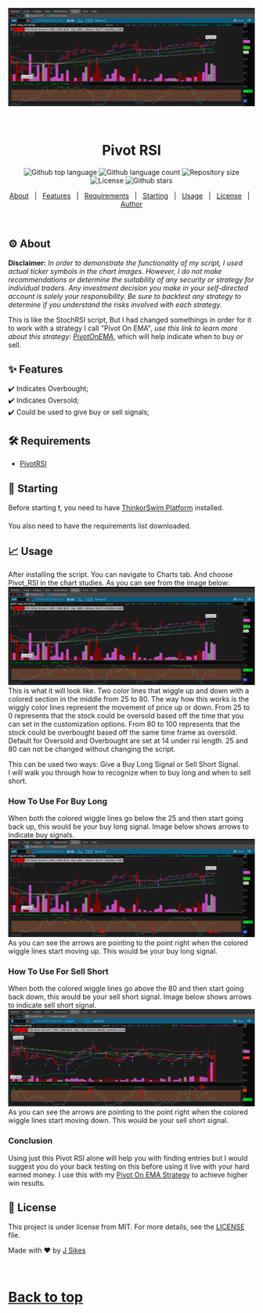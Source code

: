 <div align="center" id="top"> 
  <img src="./images/Chart.jpg" alt="PivotRSI" />

  &#xa0;

  <!-- <a href="https://pivotrsi.netlify.app">Demo</a> -->
</div>

<h1 align="center">Pivot RSI</h1>

<p align="center">
  <img alt="Github top language" src="https://img.shields.io/github/languages/top/TechRancher/pivot_rsi?color=56BEB8">

  <img alt="Github language count" src="https://img.shields.io/github/languages/count/TechRancher/pivot_rsi?color=56BEB8">

  <img alt="Repository size" src="https://img.shields.io/github/repo-size/TechRancher/pivot_rsi?color=56BEB8">

  <img alt="License" src="https://img.shields.io/github/license/TechRancher/pivot_rsi?color=56BEB8">

  <!-- <img alt="Github issues" src="https://img.shields.io/github/issues/github.com&#x2F;TechRancher/pivotrsi?color=56BEB8" /> -->

  <!-- <img alt="Github forks" src="https://img.shields.io/github/forks/github.com&#x2F;TechRancher/pivotrsi?color=56BEB8" /> -->

  <img alt="Github stars" src="https://img.shields.io/github/stars/TechRancher/pivot_rsi?color=56BEB8" />
</p>

<!-- Status -->

<!-- <h4 align="center"> 
	🚧  PivotRSI 🚀 Under construction...  🚧
</h4> 

<hr> -->

<p align="center">
  <a href="#gear-about">About</a> &#xa0; | &#xa0; 
  <a href="#sparkles-features">Features</a> &#xa0; | &#xa0;
  <a href="#hammer_and_wrench-requirements">Requirements</a> &#xa0; | &#xa0;
  <a href="#runner-starting">Starting</a> &#xa0; | &#xa0;
  <a href="#chart_with_upwards_trend-usage">Usage</a> &#xa0; | &#xa0;
  <a href="#scroll-license">License</a> &#xa0; | &#xa0;
  <a href="https://github.com/github.com&#x2F;TechRancher" target="_blank">Author</a>
</p>

<br>

## :gear: About ##

**Disclaimer:** _In order to demonstrate the functionality of my script, I used actual ticker symbols in the chart images. However, I do not make recommendations or determine the suitability of any security or strategy for individual traders. Any investment decision you make in your self-directed account is solely your responsibility. Be sure to backtest any strategy to determine if you understand the risks involved with each strategy._  

This is like the StochRSI script, But I had changed somethings in order for it to work with a strategy I call "Pivot On EMA", _use this link to learn more about this strategy: [PivotOnEMA](https://www.github.com/TechRancher/PivotOnEMA/)_, which will help indicate when to buy or sell.

## :sparkles: Features ##

:heavy_check_mark: Indicates Overbought;\
:heavy_check_mark: Indicates Oversold;\
:heavy_check_mark: Could be used to give buy or sell signals;

## :hammer_and_wrench: Requirements ##

- [PivotRSI](http://tos.mx/vyB3CWp)


## :runner: Starting ##  

Before starting :exclamation:, you need to have [ThinkorSwim Platform](https://tdameritrade.com/tools-and-platforms.page) installed.  

You also need to have the requirements list downloaded.

## :chart_with_upwards_trend: Usage ##  

After installing the script. You can navigate to Charts tab. And choose Pivot_RSI in the chart studies.  As you can see from the image below:  
![Chart Window](images/Chart.jpg)  
This is what it will look like.  Two color lines that wiggle up and down with a colored section in the middle from 25 to 80.  The way how this works is the wiggly color lines represent the movement of price up or down. From 25 to 0 represents that the stock could be oversold based off the time that you can set in the customization options.  From 80 to 100 represents that the stock could be overbought based off the same time frame as oversold. Default for Oversold and Overbought are set at 14 under rsi length.  25 and 80 can not be changed without changing the script.  

This can be used two ways: Give a Buy Long Signal or Sell Short Signal.  
I will walk you through how to recognize when to buy long and when to sell short.  

### How To Use For Buy Long ###  

When both the colored wiggle lines go below the 25 and then start going back up, this would be your buy long signal.  Image below shows arrows to indicate buy signals.  
![Buy_RSI](images/Buy_Signal_RSI.jpg)  
As you can see the arrows are pointing to the point right when the colored wiggle lines start moving up.  This would be your buy long signal.  

### How To Use For Sell Short ###  

When both the colored wiggle lines go above the 80 and then start going back down, this would be your sell short signal.  Image below shows arrows to indicate sell short signal.  
![Sell_RSI](images/Sell_Signal_RSI.jpg)  
As you can see the arrows are pointing to the point right when the colored wiggle lines start moving down.  This would be your sell short signal.  

### Conclusion ###  

Using just this Pivot RSI alone will help you with finding entries but I would suggest you do your back testing on this before using it live with your hard earned money.  I use this with my [Pivot On EMA Strategy](https://www.github.com/TechRancher/PivotOnEMA/) to achieve higher win results.  

## :scroll: License ##

This project is under license from MIT. For more details, see the [LICENSE](LICENSE.md) file.


Made with :heart: by <a href="https://github.com/github.com&#x2F;TechRancher" target="_blank">J Sikes</a>

&#xa0;

<a href="#top">Back to top</a>
=======
